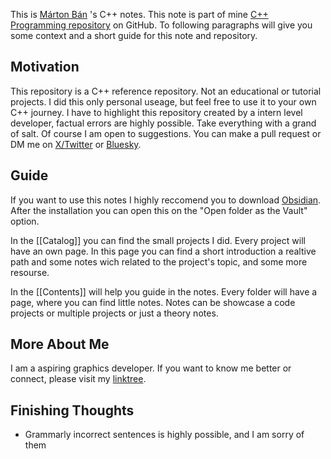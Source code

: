 This is [Márton Bán](https://linktr.ee/martonban) 's C++ notes. This note is part of mine [C++ Programming repository](https://github.com/martonban/CPP_Programming) on GitHub. To following paragraphs will give you some context and a short guide for this note and repository.

## Motivation

This repository is a C++ reference repository. Not an educational or tutorial projects. I did this only personal useage, but feel free to use it to your own C++ journey. I have to highlight this repository created by a intern level developer, factual errors are highly possible. Take everything with a grand of salt. Of course I am open to suggestions. You can make a pull request or DM me on [X/Twitter](https://x.com/marton_ban) or [Bluesky](https://bsky.app/profile/martonban.bsky.social).

## Guide

If you want to use this notes I highly reccomend you to download [Obsidian](https://obsidian.md/).  After the installation you can open this on the "Open folder as the Vault" option.

In the [[Catalog]] you can find the small projects I did. Every project will have an own page. In this page you can find a short introduction a realtive path and some notes wich related to the project's topic, and some more resourse.

In the [[Contents]] will help you guide in the notes. Every folder will have a page, where you can find little notes. Notes can be showcase a code projects or multiple projects or just a theory notes.


## More About Me

I am a aspiring graphics developer. If you want to know me better or connect, please visit my [linktree](https://linktr.ee/martonban).


## Finishing Thoughts

- Grammarly incorrect sentences is highly possible, and I am sorry of them


